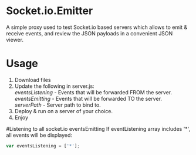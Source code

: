 # Socket.io.Emitter
A simple proxy used to test Socket.io based servers which allows to emit & receive events, and review the JSON payloads in a convenient JSON viewer.

# Usage

1. Download files
2. Update the following in server.js:<br/>
*eventsListening* - Events that will be forwarded FROM the server.<br/>
*eventsEmitting* - Events that will be forwarded TO the server.<br/>
*serverPath* - Server path to bind to.
3. Deploy & run on a server of your choice.<br/>
4. Enjoy

#Listening to all socket.io eventsEmitting
If eventListening array includes '*', all events will be displayed:
```javascript
var eventsListening = ['*'];
```
